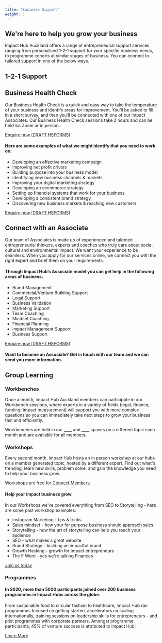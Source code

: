 ```yaml
---
title: "Business Support"
weight: 5
---
```


## We're here to help you grow your business

Impact Hub Auckland offers a range of entrepreneurial support services ranging from personalised 1-2-1 support for your specific business needs, to programme cohorts at similar stages of business. You can connect to tailored support in one of the below ways. 

## 1-2-1 Support

## Business Health Check

Our Business Health Check is a quick and easy way to take the temperature of your business and identify areas for improvement. You’ll be asked to fill in a short survey, and then you'll be connected with one of our Impact Associates. Our Business Health Check sessions take 2 hours and can be held via Zoom or in person.

[Enquire now (DRAFT HSFORMS)]()

#### Here are some examples of what we might identify that you need to work on:

- Developing an effective marketing campaign
- Improving net profit drivers
- Building purpose into your business model
- Identifying new business channels & markets
- Improving your digital marketing strategy
- Developing an ecommerce strategy
- Setting up financial systems that work for your business
- Developing a consistent brand strategy
- Discovering new business markets & reaching new customers

[Enquire now (DRAFT HSFORMS)]()

## Connect with an Associate

Our team of Associates is made up of experienced and talented entrepreneurial thinkers, experts and coaches who truly care about social, cultural and environmental impact. We want your experience to be seamless. When you apply for our services online, we connect you with the right expert and brief them on your requirements.

#### Through Impact Hub’s Associate model you can get help in the following areas of business.

- Brand Management 
- Commercial/Venture Building Support
- Legal Support
- Business Validation
- Marketing Support
- Team Coaching
- Mindset Coaching
- Financial Planning
- Impact Management Support
- Business Support

[Enquire now (DRAFT HSFORMS)]()

#### Want to become an Associate? Get in touch with our team and we can send you more information.

## Group Learning

### Workbenches

Once a month, Impact Hub Auckland members can participate in our Workbench sessions, where experts in a variety of fields (legal, finance, funding, impact measurement) will support you with more complex questions so you can immediately take next steps to grow your business fast and efficiently.

Workbenches are held in our ____ and ____ spaces on a different topic each month and are available for all members.


### Workshops

Every second month, Impact Hub hosts an in person workshop at our hubs on a member generated topic, hosted by a different expert. Find out what's trending, learn new skills, problem solve, and gain the knowledge you need to help your business grow. 

Workshops are free for [Connect Members](/join-us/).

#### Help your impact business grow

In our Workshops we've covered everything from SEO to Storytelling - here are some past workshop examples:

- Instagram Marketing - tips & tricks
- Sales mindset - how your for purpose business should approach sales
- Storytelling - how the art of storytelling can help you reach your audience
- SEO - what makes a great website
- Brand Strategy - building an impactful brand
- Growth Hacking - growth for impact entrepreneurs
- The F Word - yes we're talking Finances

[Join us today](/join-us/)

### Programmes

#### In 2020, more than 5000 participants joined over 200 business programmes in Impact Hubs across the globe.

From sustainable food to circular fashion to healthcare, Impact Hub ran programmes focused on getting started, accelerators on scaling internationally, training sessions on leadership skills for entrepreneurs – and pilot programmes with corporate partners. Amongst programme participants, 45% of venture success is attributed to Impact Hub!

[Learn More](/programmes/)